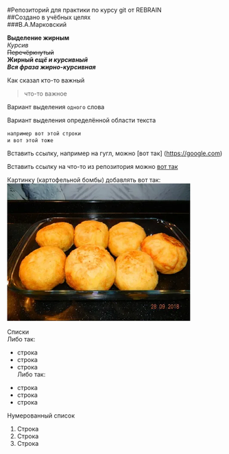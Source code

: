 #Репозиторий для практики по курсу git от REBRAIN  
	##Создано в учёбных целях  
		###В.А.Марковский  
  	
**Выделение жирным**  
*Курсив*  
~~Перечёркнутый~~  
**Жирный _ещё и курсивный_**  
***Вся фраза жирно-курсивная***  
  
Как сказал кто-то важный  
>что-то важное  
  
Вариант выделения `одного` слова  
  
Вариант выделения определённой области текста  
```
например вот этой строки  
и вот этой тоже  
```
  
Вставить ссылку, например на гугл, можно [вот так] (https://google.com)  
  
Вставить ссылку на что-то из репозитория можно [вот так](deleted.txt)  
  
Картинку (картофельной бомбы) добавлять вот так:  
![картофельная бомба](i.jpeg)
  
Списки  
Либо так:  
- строка  
- строка  
- строка   
Либо так:  
* строка  
* строка  
* строка  
  
Нумерованный список  
1. Строка  
2. Строка  
3. Строка  
